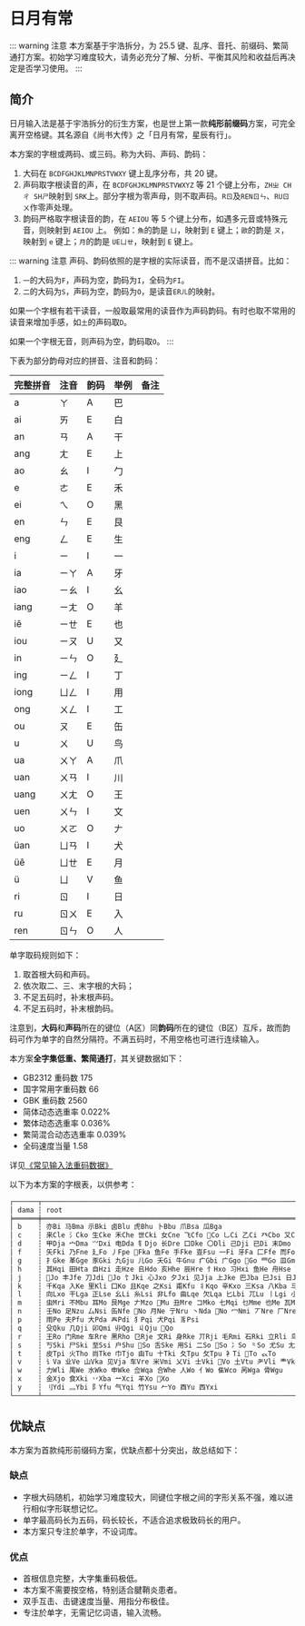 # 日月有常

::: warning 注意
本方案基于宇浩拆分，为 25.5 键、乱序、音托、前缀码、繁简通打方案。初始学习难度较大，请务必充分了解、分析、平衡其风险和收益后再决定是否学习使用。
:::

## 简介

日月输入法是基于宇浩拆分的衍生方案，也是世上第一款**纯形前缀码**方案，可完全离开空格键。其名源自《尚书大传》之「日月有常，星辰有行」。

本方案的字根或两码、或三码。称为大码、声码、韵码：

1. 大码在 `BCDFGHJKLMNPRSTVWXY` 键上乱序分布，共 20 键。
1. 声码取字根读音的声，在 `BCDFGHJKLMNPRSTVWXYZ` 等 21 个键上分布，`ZHㄓ CHㄔ SHㄕ`映射到 `SRK`上。部分字根为零声母，则不取声码。`Rㄖ`及`RENㄖㄣ`、`RUㄖㄨ`作零声处理。
1. 韵码严格取字根读音的韵，在 `AEIOU` 等 5 个键上分布，如遇多元音或特殊元音，则映射到 `AEIOU` 上。
   例如：`魚`的韵是 `ㄩ`，映射到 `E` 键上；`歐`的韵是 `ㄡ`，映射到 `e` 键上；`月`的韵是 `UEㄩㄝ`，映射到 `E` 键上。

::: warning 注意
声码、韵码依照的是字根的实际读音，而不是汉语拼音。比如：

1. `一`的大码为`F`，声码为空，韵码为`I`，全码为`FI`。
1. `二`的大码为`S`，声码为空，韵码为`O`，是读音`ERㄦ`的映射。

如果一个字根有若干读音，一般取最常用的读音作为声码韵码。有时也取不常用的读音来增加手感，如`土`的声码取`D`。

如果一个字根无音，则声码为空，韵码取`O`。
:::

下表为部分韵母对应的拼音、注音和韵码：

| 完整拼音 | 注音 | 韵码 | 举例 | 备注 |
| :------- | :--- | ---- | ---- | ---- |
| a        | ㄚ   | A    | 巴   |      |
| ai       | ㄞ   | E    | 白   |      |
| an       | ㄢ   | A    | 干   |      |
| ang      | ㄤ   | E    | 上   |      |
| ao       | ㄠ   | I    | 勹   |      |
| e        | ㄜ   | E    | 禾   |      |
| ei       | ㄟ   | O    | 黑   |      |
| en       | ㄣ   | E    | 艮   |      |
| eng      | ㄥ   | E    | 生   |      |
| i        | ㄧ   | I    | 一   |      |
| ia       | ㄧㄚ | A    | 牙   |      |
| iao      | ㄧㄠ | I    | 幺   |      |
| iang     | ㄧㄤ | O    | 羊   |      |
| iê       | ㄧㄝ | E    | 也   |      |
| iou      | ㄧㄡ | U    | 又   |      |
| in       | ㄧㄣ | O    | 廴   |      |
| ing      | ㄧㄥ | I    | 丁   |      |
| iong     | ㄩㄥ | I    | 用   |      |
| ong      | ㄨㄥ | I    | 工   |      |
| ou       | ㄡ   | E    | 缶   |      |
| u        | ㄨ   | U    | 鸟   |      |
| ua       | ㄨㄚ | A    | 爪   |      |
| uan      | ㄨㄢ | I    | 川   |      |
| uang     | ㄨㄤ | O    | 王   |      |
| uen      | ㄨㄣ | I    | 文   |      |
| uo       | ㄨㄛ | O    | 𠂇    |      |
| üan      | ㄩㄢ | I    | 犬   |      |
| üê       | ㄩㄝ | E    | 月   |      |
| ü        | ㄩ   | V    | 鱼   |      |
| ri       | ㄖ   | I    | 日   |      |
| ru       | ㄖㄨ | E    | 入   |      |
| ren      | ㄖㄣ | O    | 人   |      |

单字取码规则如下：

1. 取首根大码和声码。
1. 依次取二、三、末字根的大码；
1. 不足五码时，补末根声码。
1. 不足五码时，补末根韵码。

注意到，**大码**和**声码**所在的键位（A区）同**韵码**所在的键位（B区）互斥，故而韵码可作为单字的自然分隔符。不满五码时，不用空格也可进行连续输入。

本方案**全字集低重、繁简通打**，其关键数据如下：

- GB2312 重码数 175
- 国字常用字重码数 66
- GBK 重码数 2560
- 简体动态选重率 0.022%
- 繁体动态选重率 0.036%
- 繁简混合动态选重率 0.039%
- 全码速度当量 1.58

详见[《常见输入法重码数据》](./statistics.md)

以下为本方案的字根表，以供参考：

```md
┌──────┬────────────────────────────────────────────────────────────────────────────────────────────────────────────────────────────────────────────────────────────┐
│ dama ┆ root                                                                                                                                                       │
╞══════╪════════════════════════════════════════════════════════════════════════════════════════════════════════════════════════════════════════════════════════════╡
│ b    ┆ 亦Bi 马Bma 示Bki 卤Blu 虎Bhu 卜Bbu 爪Bsa 瓜Bga                                                                                                             │
│ c    ┆ 来Cle 氵Cko 生Cke 禾Che 世Cki 女Cne 飞Cfo Co 乚Ci 乙Ci 癶Cbo 又Cu                                                                                         │
│ d    ┆ 甲Dja 宀Dma ⺍Dxi 电Dda 钅Djo 长Dre 口Dke 〇Dli 己Dji 已Di 末Dmo 未Do 母Dmu 彑Dji 言Da                                                                     │
│ f    ┆ 矢Fki 乃Fne 廴Fo 丿Fpe 𰀁Fka 鱼Fe 手Fke 壴Fsu 一Fi 牙Fa 匚Ffe 而Fo 面Fma 𠁁Fde Fo                                                                         │
│ g    ┆ 扌Gke 革Gge 豕Gki 九Gju 儿Go 夭Gi 牛Gnu 疒Gbi 广Ggo Go 罒Go 皿Gmo 目Gmu 贝Gbo 页Ge 麻Gma 鹿Glu                                                            │
│ h    ┆ 其Hqi 田Hta 自Hzi 走Hze 𠂤Hdo 亥Hhe 辰Hre 忄Hxo 习Hxi 鱼He 舟Hse 丁Hdi 下Hxa 乌Hu 鸟Hni 勹Hbi 册Hce 冂Hji 止Hsi 齿Hri 贝Hbo 页He 门Hme 斗Hde               │
│ j    ┆ 𬺰Jo 丰Jfe 刀Jdi Jo 饣Jki 心Jxo 夕Jxi 见Jja 上Jke 巴Jba 巳Jsi 日Ji 曰Je 早Jzi 爿Jpa 片Jpa 鬼Jgo 甶Jfu 寸Jci                                               │
│ k    ┆ 千Kqa 入Ke 里Kli 囗Ko 且Kqe 之Ksi 甫Kfu 丬Kqo 辛Kxo 三Ksa 八Kba 马Kma 纟Ksi 弓Kgi 古Kgu 凵Kka 屮Kci 戊Ku 戈Kge 弋Ki 彡Kka 彳Kri Ko 臼Kju 白Kbe 𦣞Ki 臣Kre │
│ l    ┆ 向Lxo 干Lga 正Lse 幺Li 糸Lsi 非Lfo 曲Lqe 欠Lqa 匕Lbi 兀Lu 丨Lgi 小Lxi 辶Lro 穴Lxe 方Lfe 了Lle 亠Lte Lo 高Lgi 𣎆Llo 亡Lo 子Lzi 予Le 长Lre 髟Lbi            │
│ m    ┆ 虫Mri 不Mbu 耳Mo 艮Mge 𠂇Mzo 𫝀Mu 丑Mre コMko 七Mqi 乜Mme 也Me 瓦Ma 工Mgi Mo 艹Mci 卅Msa 风Mfe                                                            │
│ n    ┆ 壬No 足Nzu 厶Nsi 缶Nfe No 月Ne 亍Nru 丶Nda No 冖Nmi 丆Nre 厂Nre 巛Nri 川Nri                                                                              │
│ p    ┆ 雨Pe 夫Pfu 大Pda 𡗗Pdi 犭Pqi 犬Pqi 豸Psi                                                                                                                   │
│ q    ┆ 殳Qku 几Qji 卯Qmi 丱Qgi 丩Qju 𠂎Qo                                                                                                                         │
│ r    ┆ 王Ro 门Rme 车Rre 黑Rho 㔾Rje 文Ri 身Rke 丌Rji 毛Rmi 石Rki 立Rli 鸟Rni 乌Ru                                                                                 │
│ s    ┆ 丂Ski 尸Ski 至Ssi 户Shu So 舌Ske 用Si 二So So 冫So ⺀So 尤Su 尢So 隶Sli 彐Sji 肀Se 木Smu                                                                 │
│ t    ┆ 皮Tpi 火Tho 尚Tke 巾Tjo 由Tu 十Tki 夂Tpu 攵Tpu 衤Ti To 𧘇To                                                                                               │
│ v    ┆ 讠Va 业Ve 山Vka 见Vja 车Vre 米Vmi 乂Vi 士Vki Vo 土Vtu 耂Vli 龶Vke 斤Vjo 𠂆Vi 户Vhu                                                                        │
│ w    ┆ 力Wli 禺We 水Wko 申Wke 佥Wqa 合Whe 人Wo 亻Wo 隹Wco 呙Wga 骨Wgu                                                                                             │
│ x    ┆ 金Xjo 食Xki 丷Xba 䒑Xci 羊Xo 𢆉Xo                                                                                                                          │
│ y    ┆ 刂Ydi 灬Ybi 阝Yfu 气Yqi 竹Ysu 𠂉Yo 酉Yu 西Yxi                                                                                                              │
└──────┴────────────────────────────────────────────────────────────────────────────────────────────────────────────────────────────────────────────────────────────┘
```

## 优缺点

本方案为首款纯形前缀码方案，优缺点都十分突出，故总结如下：

### 缺点

- 字根大码随机，初始学习难度较大，同键位字根之间的字形关系不强，难以进行相似字形联想记忆。
- 单字最高码长为五码，码长较长，不适合追求极致码长的用户。
- 本方案只专注於单字，不设词库。

### 优点

- 首根信息完整，大字集重码极低。
- 本方案不需要按空格，特别适合腱鞘炎患者。
- 双手互击、击键速度当量、用指分布极佳。
- 专注於单字，无需记忆词语，输入流畅。
